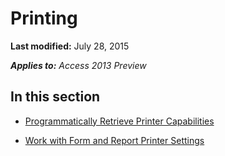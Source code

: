 
# Printing

 **Last modified:** July 28, 2015

 _**Applies to:** Access 2013 Preview_

## In this section


-  [Programmatically Retrieve Printer Capabilities](8c929823-6b61-16ea-6d84-ff47cc1e8389.md)
    
-  [Work with Form and Report Printer Settings](14a8aa00-9ad8-60f7-e103-791ab08c0e9e.md)
    

